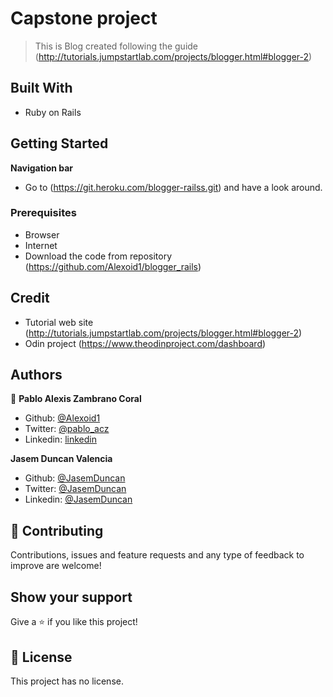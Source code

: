 
# Capstone project

> This is Blog created following the guide (http://tutorials.jumpstartlab.com/projects/blogger.html#blogger-2)



## Built With

- Ruby on Rails

## Getting Started

**Navigation bar**

- Go to (https://git.heroku.com/blogger-railss.git) and have a look around. 

### Prerequisites

- Browser
- Internet
- Download the code from repository (https://github.com/Alexoid1/blogger_rails)

## Credit

- Tutorial web site (http://tutorials.jumpstartlab.com/projects/blogger.html#blogger-2)
- Odin project (https://www.theodinproject.com/dashboard)

## Authors


👤 **Pablo Alexis Zambrano Coral**

- Github: [@Alexoid1](https://github.com/Alexoid1)
- Twitter: [@pablo_acz](https://twitter.com/pablo_acz)
- Linkedin: [linkedin](https://www.linkedin.com/in/pablo-alexis-zambrano-coral-7a614a189/)

**Jasem Duncan Valencia**
- Github: [@JasemDuncan](https://github.com/JasemDuncan)
- Twitter: [@JasemDuncan](https://twitter.com/JasemValencia)
- Linkedin: [@JasemDuncan]()

## 🤝 Contributing

Contributions, issues and feature requests and any type of feedback to improve are welcome!

## Show your support

Give a ⭐️ if you like this project!


## 📝 License

This project has no license.